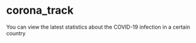 # corona_track
You can view the latest statistics about the COVID-19 infection in a certain country
